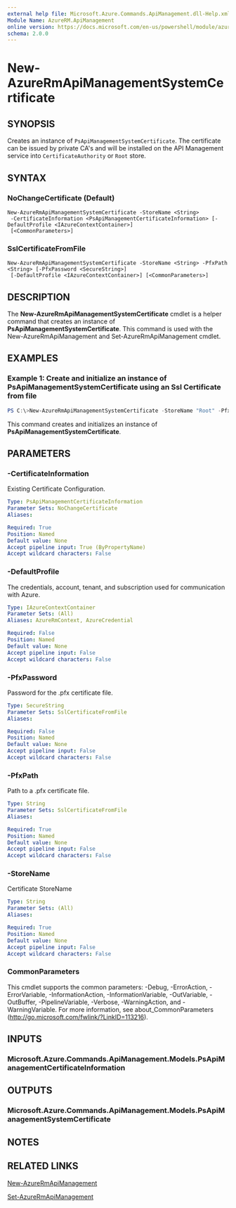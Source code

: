 ```yaml
---
external help file: Microsoft.Azure.Commands.ApiManagement.dll-Help.xml
Module Name: AzureRM.ApiManagement
online version: https://docs.microsoft.com/en-us/powershell/module/azurerm.apimanagement/new-azurermapimanagementsystemcertificate
schema: 2.0.0
---
```


# New-AzureRmApiManagementSystemCertificate

## SYNOPSIS
Creates an instance of `PsApiManagementSystemCertificate`. The certificate can be issued by private CA's and will be installed on the API Management service into `CertificateAuthority` or `Root` store.

## SYNTAX

### NoChangeCertificate (Default)
```
New-AzureRmApiManagementSystemCertificate -StoreName <String>
 -CertificateInformation <PsApiManagementCertificateInformation> [-DefaultProfile <IAzureContextContainer>]
 [<CommonParameters>]
```

### SslCertificateFromFile
```
New-AzureRmApiManagementSystemCertificate -StoreName <String> -PfxPath <String> [-PfxPassword <SecureString>]
 [-DefaultProfile <IAzureContextContainer>] [<CommonParameters>]
```

## DESCRIPTION
The **New-AzureRmApiManagementSystemCertificate** cmdlet is a helper command that creates an instance of **PsApiManagementSystemCertificate**.
This command is used with the New-AzureRmApiManagement and Set-AzureRmApiManagement cmdlet.

## EXAMPLES

### Example 1: Create and initialize an instance of PsApiManagementSystemCertificate using an Ssl Certificate from file
```powershell
PS C:\>New-AzureRmApiManagementSystemCertificate -StoreName "Root" -PfxPath "C:\contoso\certificates\privateCa.cer"
```

This command creates and initializes an instance of **PsApiManagementSystemCertificate**.

## PARAMETERS

### -CertificateInformation
Existing Certificate Configuration.

```yaml
Type: PsApiManagementCertificateInformation
Parameter Sets: NoChangeCertificate
Aliases:

Required: True
Position: Named
Default value: None
Accept pipeline input: True (ByPropertyName)
Accept wildcard characters: False
```

### -DefaultProfile
The credentials, account, tenant, and subscription used for communication with Azure.

```yaml
Type: IAzureContextContainer
Parameter Sets: (All)
Aliases: AzureRmContext, AzureCredential

Required: False
Position: Named
Default value: None
Accept pipeline input: False
Accept wildcard characters: False
```

### -PfxPassword
Password for the .pfx certificate file.

```yaml
Type: SecureString
Parameter Sets: SslCertificateFromFile
Aliases:

Required: False
Position: Named
Default value: None
Accept pipeline input: False
Accept wildcard characters: False
```

### -PfxPath
Path to a .pfx certificate file.

```yaml
Type: String
Parameter Sets: SslCertificateFromFile
Aliases:

Required: True
Position: Named
Default value: None
Accept pipeline input: False
Accept wildcard characters: False
```

### -StoreName
Certificate StoreName

```yaml
Type: String
Parameter Sets: (All)
Aliases:

Required: True
Position: Named
Default value: None
Accept pipeline input: False
Accept wildcard characters: False
```

### CommonParameters
This cmdlet supports the common parameters: -Debug, -ErrorAction, -ErrorVariable, -InformationAction, -InformationVariable, -OutVariable, -OutBuffer, -PipelineVariable, -Verbose, -WarningAction, and -WarningVariable. For more information, see about_CommonParameters (http://go.microsoft.com/fwlink/?LinkID=113216).

## INPUTS

### Microsoft.Azure.Commands.ApiManagement.Models.PsApiManagementCertificateInformation

## OUTPUTS

### Microsoft.Azure.Commands.ApiManagement.Models.PsApiManagementSystemCertificate

## NOTES

## RELATED LINKS

[New-AzureRmApiManagement](./New-AzureRmApiManagement.md)

[Set-AzureRmApiManagement](./Set-AzureRmApiManagement.md)